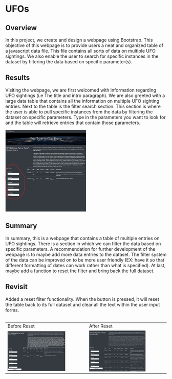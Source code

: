# UFOs

## Overview
In this project, we create and design a webpage using Bootstrap. This objective of this webpage is to provide users a neat and organized table of a javascript data file. This file contains all sorts of data on multiple UFO sightings. We also enable the user to search for specific instances in the dataset by filtering the data based on specific parameter(s).

## Results
Visiting the webpage, we are first welcomed with information regarding UFO sightings (i.e The title and intro paragraph). We are also greeted with a large data table that contains all the information on multiple UFO sighting entries. Next to the table is the filter search section. This section is where the user is able to pull specific instances from the data by filtering the dataset on specific parameters. Type in the parameters you want to look for and the table will retrieve entries that contain those parameters.

<img src = "Resources/screenshot.png" width = "50%" height = "50%" >


## Summary
In summary, this is a webpage that contains a table of multiple entries on UFO sightings. There is a section in which we can filter the data based on specific parameters. A recommendation for further development of the webpage is to maybe add more data entries to the dataset. The filter system of the data can be improved on to be more user friendly (EX: have it so that different formatting of dates can work rather than what is specified). At last, maybe add a function to reset the filter and bring back the full dataset.


## Revisit
Added a reset filter functionality. When the button is pressed, it will reset the table back to its full dataset and clear all the text within the user input forms.
<br><br>
<table>
  <tr>
    <td> Before Reset </td>
    <td> After Reset </td>
  <tr>
    <td><img src = "Resources/before_reset.png" width = "75%" height = "75%" ></td>
    <td><img src = "Resources/after_reset.png" width = "75%" height = "75%" ></td>
</table>

